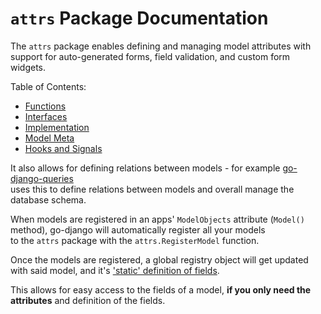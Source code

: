 # `attrs` Package Documentation

The `attrs` package enables defining and managing model attributes with support for auto-generated forms, field validation, and custom form widgets.

Table of Contents:

- [Functions](./functions.md)
- [Interfaces](./interfaces.md)
- [Implementation](./implementation.md)
- [Model Meta](./model-meta.md)
- [Hooks and Signals](./hooks_signals.md)

It also allows for defining relations between models - for example [go-django-queries](https://github.com/Nigel2392/go-django/queries)  
uses this to define relations between models and overall manage the database schema.

When models are registered in an apps' `ModelObjects` attribute (`Model()` method), go-django will automatically register all your models  
to the `attrs` package with the `attrs.RegisterModel` function.

Once the models are registered, a global registry object will get updated with said model, and it's ['static' definition of fields](./model-meta.md).

This allows for easy access to the fields of a model, **if you only need the attributes** and definition of the fields.
